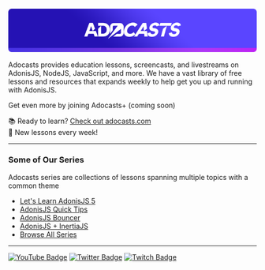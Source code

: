 ![Adocasts](https://github.com/adocasts/.github/blob/main/assets/brand-banner-rounded.png?raw=true)

Adocasts provides education lessons, screencasts, and livestreams on AdonisJS, NodeJS, JavaScript, and more. We have a vast library of free lessons and resources that expands weekly to help get you up and running with AdonisJS. 

Get even more by joining Adocasts+ (coming soon)

📚 Ready to learn? [Check out adocasts.com](https://adocasts.com)  
🎉 New lessons every week!

---

### Some of Our Series
 Adocasts series are collections of lessons spanning multiple topics with a common theme 
- [Let's Learn AdonisJS 5](https://adocasts.com/series/lets-learn-adonisjs-5)  
- [AdonisJS Quick Tips](https://adocasts.com/series/adonisjs-quick-tip)  
- [AdonisJS Bouncer](https://adocasts.com/series/adonisjs-bouncer)  
- [AdonisJS + InertiaJS](https://adocasts.com/series/adonisjs-inertiajs)
- [Browse All Series](https://adocasts.com/series)

---
[![YouTube Badge](https://img.shields.io/youtube/channel/subscribers/UCTEKX3KQAJi7_0-_rSz0Edg?logo=YouTube&style=for-the-badge)](https://youtube.com/adocasts)
[![Twitter Badge](https://img.shields.io/twitter/follow/adocasts?logo=twitter&logoColor=white&style=for-the-badge)](https://twitter.com/adocasts)
[![Twitch Badge](https://img.shields.io/twitch/status/adocasts?logo=twitch&logoColor=white&style=for-the-badge)](https://twitch.tv/adocasts)

